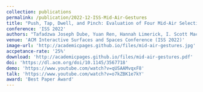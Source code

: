 ```yaml
---
collection: publications
permalink: /publication/2022-12-ISS-Mid-Air-Gestures
title: "Push, Tap, Dwell, and Pinch: Evaluation of Four Mid-Air Selection Methods Augmented with Ultrasonic Haptic Feedback"
conference: 'ISS 2022'
authors: "Tafadzwa Joseph Dube, Yuan Ren, Hannah Limerick, I. Scott MacKenzie, Ahmed Sabbir Arif"
venue: 'ACM Interactive Surfaces and Spaces Conference (ISS 2022)'
image-url: 'http://academicpages.github.io/files/mid-air-gestures.jpg'
accpetance-rate: '25%'
download: 'http://academicpages.github.io/files/mid-air-gestures.pdf'
doi: 'https://dl.acm.org/doi/10.1145/3567718'
demo: 'https://www.youtube.com/watch?v=qUSAAMvqxF8'
talk: 'https://www.youtube.com/watch?v=o7kZBK1e7kY'
award: 'Best Paper Award'
---
```

